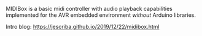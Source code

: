 MIDIBox is a basic midi controller with audio playback capabilities implemented for the AVR embedded environment _without_ Arduino libraries. 

Intro blog: https://jescriba.github.io/2019/12/22/midibox.html
